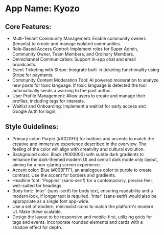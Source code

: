 # **App Name**: Kyozo

## Core Features:

- Multi-Tenant Community Management: Enable community owners (tenants) to create and manage isolated communities.
- Role-Based Access Control: Implement roles for Super Admin, Community Owner, Team Members, and Ordinary Members.
- Omnichannel Communication: Support in-app chat and email broadcasts.
- Event Ticketing with Stripe: Integrate built-in ticketing functionality using Stripe for payments.
- Community Content Moderation Tool: AI powered moderation to analyze new posts for toxic language.  If toxic language is detected the tool automatically sends a warning to the post author.
- User Profile Management: Allow users to create and manage their profiles, including tags for interests.
- Waitlist and Onboarding: Implement a waitlist for early access and Google Auth for login.

## Style Guidelines:

- Primary color: Purple (#A020F0) for buttons and accents to match the creative and immersive experience described in the overview.  The feeling of the color will align with creativity and cultural evolution.
- Background color: Black (#000000) with subtle dark gradients to enhance the dark-themed modern UI and overall dark mode only layout, aiming for a non-glaring screen experience.
- Accent color: Blue (#00BFFF), an analogous color to purple to create contrast. Use the accent for borders and gradients.
- Headline font: 'Poppins' (sans-serif) for a contemporary, precise feel, well-suited for headings.
- Body font: 'Inter' (sans-serif) for body text, ensuring readability and a modern look, if longer text is required. 'Inter' (sans-serif) would also be appropriate as a single font app-wide.
- Use a set of modern, minimalist icons to match the platform's modern UI. Make these scalable.
- Design the layout to be responsive and mobile-first, utilizing grids for tags and events. Incorporate rounded elements and cards with a shadow effect for depth.